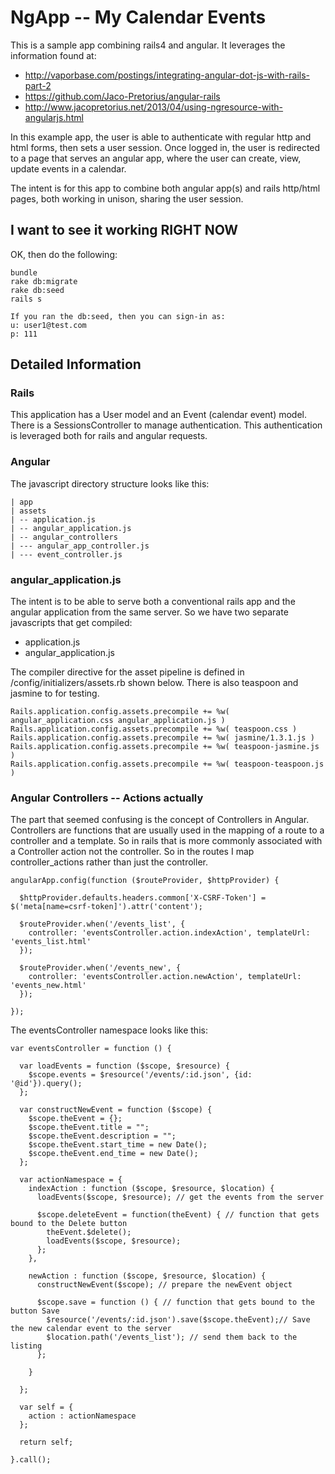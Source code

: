 # NgApp -- My Calendar Events

This is a sample app combining rails4 and angular. It leverages the information found at:

* http://vaporbase.com/postings/integrating-angular-dot-js-with-rails-part-2
* https://github.com/Jaco-Pretorius/angular-rails
* http://www.jacopretorius.net/2013/04/using-ngresource-with-angularjs.html

In this example app, the user is able to authenticate with regular http and html forms,
then sets a user session. Once logged in, the user is redirected to a page that serves
an angular app, where the user can create, view, update events in a calendar.

The intent is for this app to combine both angular app(s) and rails http/html pages, both
working in unison, sharing the user session.


## I want to see it working RIGHT NOW

OK, then do the following:

```
bundle
rake db:migrate
rake db:seed
rails s

If you ran the db:seed, then you can sign-in as:
u: user1@test.com
p: 111

```


## Detailed Information


### Rails
This application has a User model and an Event (calendar event) model. There is a
SessionsController to manage authentication. This authentication is leveraged both
for rails and angular requests.

### Angular
The javascript directory structure looks like this:

```
| app
| assets
| -- application.js
| -- angular_application.js
| -- angular_controllers
| --- angular_app_controller.js
| --- event_controller.js

```

### angular_application.js
The intent is to be able to serve both a conventional rails app and the angular application
from the same server. So we have two separate javascripts that get compiled:

* application.js
* angular_application.js

The compiler directive for the asset pipeline is defined in /config/initializers/assets.rb
shown below. There is also teaspoon and jasmine to for testing.

```
Rails.application.config.assets.precompile += %w( angular_application.css angular_application.js )
Rails.application.config.assets.precompile += %w( teaspoon.css )
Rails.application.config.assets.precompile += %w( jasmine/1.3.1.js )
Rails.application.config.assets.precompile += %w( teaspoon-jasmine.js )
Rails.application.config.assets.precompile += %w( teaspoon-teaspoon.js )
```

### Angular Controllers -- Actions actually
The part that seemed confusing is the concept of Controllers in Angular. Controllers are functions
that are usually used in the mapping of a route to a controller and a template. So in rails
that is more commonly associated with a Controller action not the controller. So in the routes
I map controller_actions rather than just the controller.

```
angularApp.config(function ($routeProvider, $httpProvider) {

  $httpProvider.defaults.headers.common['X-CSRF-Token'] = $('meta[name=csrf-token]').attr('content');

  $routeProvider.when('/events_list', {
    controller: 'eventsController.action.indexAction', templateUrl: 'events_list.html'
  });

  $routeProvider.when('/events_new', {
    controller: 'eventsController.action.newAction', templateUrl: 'events_new.html'
  });

});
```

The eventsController namespace looks like this:

```
var eventsController = function () {

  var loadEvents = function ($scope, $resource) {
    $scope.events = $resource('/events/:id.json', {id: '@id'}).query();
  };

  var constructNewEvent = function ($scope) {
    $scope.theEvent = {};
    $scope.theEvent.title = "";
    $scope.theEvent.description = "";
    $scope.theEvent.start_time = new Date();
    $scope.theEvent.end_time = new Date();
  };

  var actionNamespace = {
    indexAction : function ($scope, $resource, $location) {
      loadEvents($scope, $resource); // get the events from the server

      $scope.deleteEvent = function(theEvent) { // function that gets bound to the Delete button
        theEvent.$delete(); 
        loadEvents($scope, $resource);
      };
    },

    newAction : function ($scope, $resource, $location) {
      constructNewEvent($scope); // prepare the newEvent object

      $scope.save = function () { // function that gets bound to the button Save
        $resource('/events/:id.json').save($scope.theEvent);// Save the new calendar event to the server
        $location.path('/events_list'); // send them back to the listing
      };

    }

  };

  var self = {
    action : actionNamespace
  };

  return self;

}.call();
```


